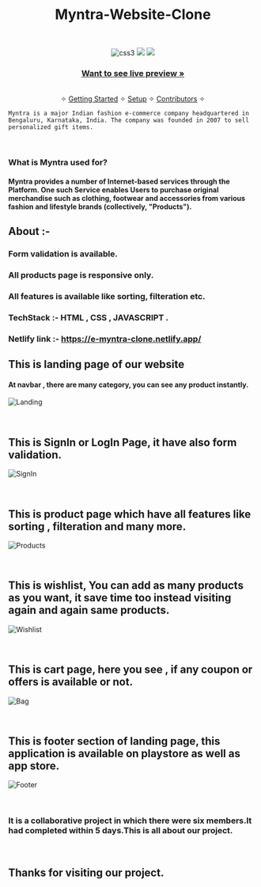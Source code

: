 <h1 align="center">Myntra-Website-Clone</h1> 
<br />
<p align="center">
    <img src="https://img.shields.io/badge/CSS3-1572B6?style=for-the-badge&logo=css3&logoColor=white" alt="css3"/>   
    <img src="https://img.shields.io/badge/NPM-%23000000.svg?style=for-the-badge&logo=npm&logoColor=white" />
    <img src="https://img.shields.io/badge/html-%2320232a.svg?style=for-the-badge&logo=HTML&logoColor=%2361DAFB" />
</p>

<h3 align="center"><a href="https://e-myntra-clone.netlify.app/"><strong>Want to see live preview »</strong></a></h3>

<p align="center"> 
    <br />&#10023;
    <a href="#Getting-Started">Getting Started</a> &#10023; <a href="#Setup">Setup</a> &#10023;    
    <a href="#Contributors">Contributors</a> &#10023;
  </p>

    Myntra is a major Indian fashion e-commerce company headquartered in Bengaluru, Karnataka, India. The company was founded in 2007 to sell personalized gift items.
<br />

### What is Myntra used for?
#### Myntra provides a number of Internet-based services through the Platform. One such Service enables Users to purchase original merchandise such as clothing, footwear and accessories from various fashion and lifestyle brands (collectively, "Products").

## About :-
### Form validation is available.
### All products page is responsive only.
### All features is available like sorting, filteration etc.

### TechStack :- HTML , CSS , JAVASCRIPT .

### Netlify link :- https://e-myntra-clone.netlify.app/

## This is landing page of our website

#### At navbar , there are many category,  you can see any product instantly.
![Landing](https://user-images.githubusercontent.com/101343854/192213352-c3cc31aa-bfaf-4217-95e7-152f647a00c2.png)

</br>

## This is SignIn or LogIn Page, it have also form validation.
![SignIn](https://user-images.githubusercontent.com/101343854/192216357-54e43f4f-c8c7-48fc-aa69-e6e620cba0a6.png)

<br/>

## This is product page which have all features like sorting , filteration and many more.
![Products](https://user-images.githubusercontent.com/101343854/192215840-7a7c3194-3bf7-4296-ab12-85e8c656d01d.png)

<br/>

## This is wishlist, You can add as many products as you want, it save time too instead visiting again and again same products.

![Wishlist](https://user-images.githubusercontent.com/101343854/192217812-0a895f68-54e3-4056-a363-6090dde8a57f.png)

</br>

## This is cart page, here you see , if any coupon or offers is available or not.

![Bag](https://user-images.githubusercontent.com/101343854/192218188-b06d87cf-23ee-410a-9c23-95a1a4706798.png)

</br>

## This is footer section of landing page, this application is available on playstore as well as app store.

![Footer](https://user-images.githubusercontent.com/101343854/192218405-5808efe1-ecb4-4f7e-b711-f979320c48d6.png)

</br>

### It is a collaborative project in which there were six members.It had completed within 5 days.This is all about our project.

</br>

## Thanks for visiting our project.





